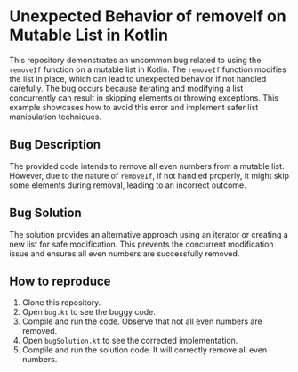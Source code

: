 # Unexpected Behavior of removeIf on Mutable List in Kotlin
This repository demonstrates an uncommon bug related to using the `removeIf` function on a mutable list in Kotlin. The `removeIf` function modifies the list in place, which can lead to unexpected behavior if not handled carefully.
The bug occurs because iterating and modifying a list concurrently can result in skipping elements or throwing exceptions. This example showcases how to avoid this error and implement safer list manipulation techniques.
## Bug Description
The provided code intends to remove all even numbers from a mutable list. However, due to the nature of `removeIf`, if not handled properly, it might skip some elements during removal, leading to an incorrect outcome.
## Bug Solution
The solution provides an alternative approach using an iterator or creating a new list for safe modification. This prevents the concurrent modification issue and ensures all even numbers are successfully removed.
## How to reproduce
1. Clone this repository.
2. Open `bug.kt` to see the buggy code.
3. Compile and run the code. Observe that not all even numbers are removed.
4. Open `bugSolution.kt` to see the corrected implementation. 
5. Compile and run the solution code. It will correctly remove all even numbers.
